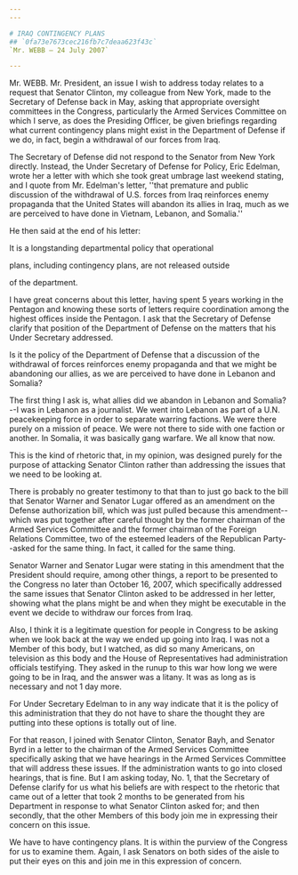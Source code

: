 ```yaml
---
---

# IRAQ CONTINGENCY PLANS
## `0fa73e7673cec216fb7c7deaa623f43c`
`Mr. WEBB — 24 July 2007`

---
```



Mr. WEBB. Mr. President, an issue I wish to address today relates to 
a request that Senator Clinton, my colleague from New York, made to the 
Secretary of Defense back in May, asking that appropriate oversight 
committees in the Congress, particularly the Armed Services Committee 
on which I serve, as does the Presiding Officer, be given briefings 
regarding what current contingency plans might exist in the Department 
of Defense if we do, in fact, begin a withdrawal of our forces from 
Iraq.

The Secretary of Defense did not respond to the Senator from New York 
directly. Instead, the Under Secretary of Defense for Policy, Eric 
Edelman, wrote her a letter with which she took great umbrage last 
weekend stating, and I quote from Mr. Edelman's letter, ''that 
premature and public discussion of the withdrawal of U.S. forces from 
Iraq reinforces enemy propaganda that the United States will abandon 
its allies in Iraq, much as we are perceived to have done in Vietnam, 
Lebanon, and Somalia.''

He then said at the end of his letter:




 It is a longstanding departmental policy that operational 


 plans, including contingency plans, are not released outside 


 of the department.


I have great concerns about this letter, having spent 5 years working 
in the Pentagon and knowing these sorts of letters require coordination 
among the highest offices inside the Pentagon. I ask that the Secretary 
of Defense clarify that position of the Department of Defense on the 
matters that his Under Secretary addressed.

Is it the policy of the Department of Defense that a discussion of 
the withdrawal of forces reinforces enemy propaganda and that we might 
be abandoning our allies, as we are perceived to have done in Lebanon 
and Somalia?

The first thing I ask is, what allies did we abandon in Lebanon and 
Somalia?--I was in Lebanon as a journalist. We went into Lebanon as 
part of a U.N. peacekeeping force in order to separate warring 
factions. We were there purely on a mission of peace. We were not there 
to side with one faction or another. In Somalia, it was basically gang 
warfare. We all know that now.

This is the kind of rhetoric that, in my opinion, was designed purely 
for the purpose of attacking Senator Clinton rather than addressing the 
issues that we need to be looking at.

There is probably no greater testimony to that than to just go back 
to the bill that Senator Warner and Senator Lugar offered as an 
amendment on the Defense authorization bill, which was just pulled 
because this amendment--which was put together after careful thought by 
the former chairman of the Armed Services Committee and the former 
chairman of the Foreign Relations Committee, two of the esteemed 
leaders of the Republican Party--asked for the same thing. In fact, it 
called for the same thing.

Senator Warner and Senator Lugar were stating in this amendment that 
the President should require, among other things, a report to be 
presented to the Congress no later than October 16, 2007, which 
specifically addressed the same issues that Senator Clinton asked to be 
addressed in her letter, showing what the plans might be and when they 
might be executable in the event we decide to withdraw our forces from 
Iraq.

Also, I think it is a legitimate question for people in Congress to 
be asking when we look back at the way we ended up going into Iraq. I 
was not a Member of this body, but I watched, as did so many Americans, 
on television as this body and the House of Representatives had 
administration officials testifying. They asked in the runup to this 
war how long we were going to be in Iraq, and the answer was a litany. 
It was as long as is necessary and not 1 day more.

For Under Secretary Edelman to in any way indicate that it is the 
policy of this administration that they do not have to share the 
thought they are putting into these options is totally out of line.

For that reason, I joined with Senator Clinton, Senator Bayh, and 
Senator Byrd in a letter to the chairman of the Armed Services 
Committee specifically asking that we have hearings in the Armed 
Services Committee that will address these issues. If the 
administration wants to go into closed hearings, that is fine. But I am 
asking today, No. 1, that the Secretary of Defense clarify for us what 
his beliefs are with respect to the rhetoric that came out of a letter 
that took 2 months to be generated from his Department in response to 
what Senator Clinton asked for; and then secondly, that the other 
Members of this body join me in expressing their concern on this issue.

We have to have contingency plans. It is within the purview of the 
Congress for us to examine them. Again, I ask Senators on both sides of 
the aisle to put their eyes on this and join me in this expression of 
concern.
